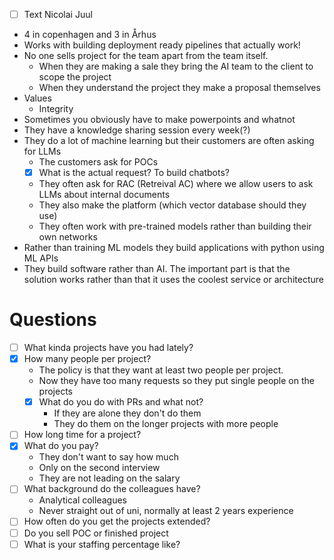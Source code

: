 - [ ] Text Nicolai Juul
- 4 in copenhagen and 3 in Århus
- Works with building deployment ready pipelines that actually work!
- No one sells project for the team apart from the team itself.
	- When they are making a sale they bring the AI team to the client to scope the project
	- When they understand the project they make a proposal themselves
- Values
	- Integrity
- Sometimes you obviously have to make powerpoints and whatnot
- They have a knowledge sharing session every week(?)
- They do a lot of machine learning but their customers are often asking for LLMs
	- The customers ask for POCs
	- [x] What is the actual request? To build chatbots?
	- They often ask for RAC (Retreival AC) where we allow users to ask LLMs about internal documents
	- They also make the platform (which vector database should they use)
	- They often work with pre-trained models rather than building their own networks
- Rather than training ML models they build applications with python using ML APIs
- They build software rather than AI. The important part is that the solution works rather than that it uses the coolest service or architecture
# Questions
- [ ] What kinda projects have you had lately?
- [x] How many people per project?
	- The policy is that they want at least two people per project.
	- Now they have too many requests so they put single people on the projects
	- [x] What do you do with PRs and what not?
		- If they are alone they don't do them
		- They do them on the longer projects with more people
- [ ] How long time for a project?
- [x] What do you pay?
	- They don't want to say how much
	- Only on the second interview
	- They are not leading on the salary
- [ ] What background do the colleagues have?
	- Analytical colleagues
	- Never straight out of uni, normally at least 2 years experience
- [ ] How often do you get the projects extended?
- [ ] Do you sell POC or finished project
- [ ] What is your staffing percentage like?
